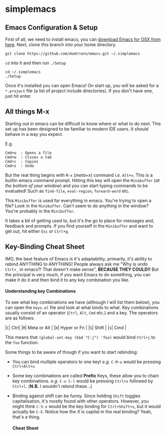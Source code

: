 simplemacs
==========

Emacs Configuration &amp; Setup
-------------------------------
First of all, we need to install emacs, you can [download Emacs for OSX from here](http://emacsformacosx.com/). Next, clone this branch into your home directory.
```
git clone https://github.com/domtronn/emacs.git ~/.simplemacs
```
`cd` into it and then run `./Setup`
```
cd ~/.simplemacs
./Setup
```
Once it's installed you can open Emacs! On start up, you will be asked for a `*.project` file (a list of project include directories). If you don't have one, just hit enter.

All things M-x
--------------
Starting out in emacs can be difficult to know where or what to do next. This set up has been designed to be familiar to modern IDE users. It *should* behave in a way you expect.

E.g.
```
Cmd+o  : Opens a file
Cmd+w  : Closes a tab
Cmd+c  : Copies
Cmd+z  : Undo
```

But the real thing begins with `M-x` (*meta+x*) command *i.e.* `Alt+x`. This is a builtin emacs command prompt. Hitting this key will open the `Minibuffer` (*at the bottom of your window*) and you can start typing commands to be evaluated! Such as `find-file`, `eval-region`, `forward-word` etc.

This `Minibuffer` is used for everything in emacs. You're trying to open a file? Look in the `Minibuffer`. Can't seem to do anything in the window?  You're probably in the `Minibuffer`.

It takes a bit of getting used to, but it's the go to place for messages and, feedback and prompts. If you find yourself in the `Minibuffer` and want to get out, hit either `Esc` or `Ctrl+g`.

Key-Binding Cheat Sheet
-----------------------
IMO, the best feature of Emacs is it's adaptability, primarily, it's ability to rebind ANYTHING to ANYTHING! People always ask me "Why is undo `Ctrl+_` in emacs?! That doesn't make sense", __BECAUSE THEY COULD!!__ But the principal is very much, if you want Emacs to do something, you can make it do it and then bind it to any key combination you like.

#### Understanding key Combinations
To see what key combinations we have (although I will list them below), you can open the `keys.el` file and look at what binds to what. Key combinations usually consist of an operator (`Ctrl`, `Alt`, `Cmd` etc.) and a key. The operators are as follows:

|`C`| Ctrl|
|`M`| Meta or Alt |
|`H`| Hyper or Fn |
|`S`| Shift |
|`s`| Cmd |

This means that `(global-set-key (kbd "C-j") 'foo)` would bind `Ctrl+j` to the `foo` function. 

Some things to be aware of though if you want to start rebinding:
* You can bind multiple operators to one key!
  _e.g._ `C-M-u` would be pressing `Ctrl+Alt+u`
* Some key combinations are called __Prefix__ Keys, these allow you to chain key combinations.
  _e.g._ `C-x C-l` would be pressing `Ctrl+x` followed by `Ctrl+l`. (__N.B.__ I wouldn't rebind these...)
* Binding against shift can be funny. Since holding `Shift` toggles capitalisation, it's mostly found with other operators.
  However, you might think `C-S-x` would be the key binding for `Ctrl+Shift+x`, but it would actually be `C-X`.
  Notice how the _X_ is capital in the real binding? Yeah, that's a thing.
  
  #### Cheat Sheet
